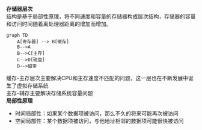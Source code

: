 **存储器层次**  
结构是基于局部性原理，将不同速度和容量的存储器构成层次结构，存储器的容量和访问时间随着离处理器距离的增加而增加。
```mermaid
graph TD
    A[寄存器] --> B[缓存]
    B-->A
    B-->C[主存]
    C-->D[磁盘]
    D-->磁带
```
缓存-主存层次主要解决CPU和主存速度不匹配的问题，这一层也在不断发展中诞生了虚拟存储系统  
主存-辅存主要解决存储系统容量问题  
**局部性原理**  
- 时间局部性：如果某个数据项被访问，那么不久的将来可能再次被访问
- 空间局部性：某个数据项被访问，与他地址相邻的数据项可能很快被访问